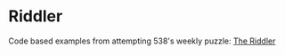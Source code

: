 # Riddler 

Code based examples from attempting 538's weekly puzzle: [The Riddler](https://fivethirtyeight.com/tag/the-riddler/)
